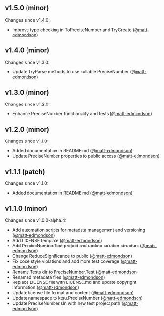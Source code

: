 ## v1.5.0 (minor)

Changes since v1.4.0:

- Improve type checking in ToPreciseNumber and TryCreate ([@matt-edmondson](https://github.com/matt-edmondson))

## v1.4.0 (minor)

Changes since v1.3.0:

- Update TryParse methods to use nullable PreciseNumber ([@matt-edmondson](https://github.com/matt-edmondson))

## v1.3.0 (minor)

Changes since v1.2.0:

- Enhance PreciseNumber functionality and tests ([@matt-edmondson](https://github.com/matt-edmondson))

## v1.2.0 (minor)

Changes since v1.1.0:

- Added documentation in README.md ([@matt-edmondson](https://github.com/matt-edmondson))
- Update PreciseNumber properties to public access ([@matt-edmondson](https://github.com/matt-edmondson))

## v1.1.1 (patch)

Changes since v1.1.0:

- Added documentation in README.md ([@matt-edmondson](https://github.com/matt-edmondson))

## v1.1.0 (minor)

Changes since v1.0.0-alpha.4:

- Add automation scripts for metadata management and versioning ([@matt-edmondson](https://github.com/matt-edmondson))
- Add LICENSE template ([@matt-edmondson](https://github.com/matt-edmondson))
- Add PreciseNumber.Test project and update solution structure ([@matt-edmondson](https://github.com/matt-edmondson))
- Change ReduceSignificance to public ([@matt-edmondson](https://github.com/matt-edmondson))
- Fix code style violations and add more test coverage ([@matt-edmondson](https://github.com/matt-edmondson))
- Rename Tests dir to PreciseNumber.Test ([@matt-edmondson](https://github.com/matt-edmondson))
- Renamed metadata files ([@matt-edmondson](https://github.com/matt-edmondson))
- Replace LICENSE file with LICENSE.md and update copyright information ([@matt-edmondson](https://github.com/matt-edmondson))
- Update license file format and content ([@matt-edmondson](https://github.com/matt-edmondson))
- Update namespace to ktsu.PreciseNumber ([@matt-edmondson](https://github.com/matt-edmondson))
- Update PreciseNumber.sln with new test project path ([@matt-edmondson](https://github.com/matt-edmondson))


